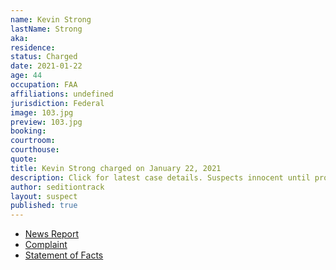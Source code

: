 ```yaml
---
name: Kevin Strong
lastName: Strong
aka: 
residence: 
status: Charged
date: 2021-01-22
age: 44
occupation: FAA
affiliations: undefined
jurisdiction: Federal
image: 103.jpg
preview: 103.jpg
booking: 
courtroom: 
courthouse: 
quote: 
title: Kevin Strong charged on January 22, 2021
description: Click for latest case details. Suspects innocent until proven guilty.
author: seditiontrack
layout: suspect
published: true
---
```

- [News Report](https://www.huffpost.com/entry/qanon-faa-employee-capitol-insurrection_n_600b2881c5b6d64153abaf3d)
- [Complaint](https://www.justice.gov/opa/page/file/1359586/download)
- [Statement of Facts](https://www.justice.gov/opa/page/file/1359586/download)
